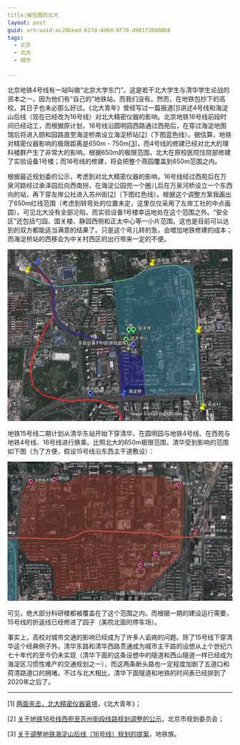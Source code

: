 ```yaml
---
title:被包围的北大 
layout: post
guid: urn:uuid:ac28bead-627d-4d6d-8f78-d981730908b8
tags:
  - 北京
  - 北大
  - 城市
  
---
```


北京地铁4号线有一站叫做“北京大学东门”。这是若干北大学生与清华学生论战的资本之一，因为他们有“自己的”地铁站，而我们没有。然而，在地铁包抄下的高校，其日子也未必那么好过。《北大青年》曾经写过一篇报道[[1]](http://rrurl.cn/9Cobi7)讲述4号线和海淀山后线（现在已经改为16号线）对北大精密仪器的影响。北京地铁16号线前段时间已经动工，而根据原计划，16号线沿圆明园西路通过西苑后，在穿过海淀地图馆后将进入颐和园路直至海淀桥南设立海淀桥站[[2]](http://rrurl.cn/2jprtj)（下图蓝色线）。据估算，地铁对精密仪器影响的极限距离是650m - 750m[[3]](http://rrurl.cn/94wQmi)，而4号线的修建已经对北大的理科楼群产生了非常大的影响。根据650m的极限范围，北大在原校医院住院部修建了实验设备1号楼；而16号线的修建，将会把整个燕园覆盖到650m范围之内。

根据最近规划委的公示，考虑到对北大精密仪器的影响，16号线经过西苑后在万泉河路经过承泽园后向西南拐，在海淀公园兜一个圈儿后在万泉河桥设立一个东西向的站，再下穿左岸公社进入苏州街[[2]](http://rrurl.cn/2jprtj)（下图红色线）。根据这个调整方案我画出了650m红线范围（考虑到转弯处的位置未定，这里仅仅采用了左岸工社的中点画圆）。可见北大没有全部沦陷，而实验设备1号楼幸运地处在这个范围之外。“安全区”还包括勺园、国关楼、静园西侧和正太中心等一小片范围。这也是目前可以达到的双方都能适当满意的结果了。只是这个弯儿转的急，会增加地铁修建的成本；而海淀桥站的西移会为中关村西区的出行带来一定的不便。

![PKU-Subway](/media/images/PKU-Subway.png)

地铁15号线二期计划从清华东站开始下穿清华，在圆明园与地铁4号线、在西苑与地铁4号线、16号线进行换乘。比照北大的650m极限范围，清华受到影响的范围如下图（为了方便，假设15号线沿东西主干道敷设）：

![THU-Subway](/media/images/THU-Subway.png)

可见，绝大部分科研楼都被覆盖在了这个范围之内。而根据一期的建设运行需要，15号线的折返线已经修进了园子（美院北面的停车场）。

事实上，高校对城市交通的影响已经成为了许多人诟病的问题。除了15号线下穿清华这个经典例子外，清华东路和清华西路贯通成为城市主干路的设想从上个世纪六七十年代的至今仍未实现（清华下面的这条设想中的隧道和西山隧道一样已经成为海淀区习惯性难产的交通规划之一），而这两条断头路也一定程度加剧了五道口和荷清路道口的拥堵。不过与北大相比，清华下面隧道和地铁的时间表已经排到了2020年之后了。

---

[1] [两面夹击，北大精密仪器窘境](http://rrurl.cn/9Cobi7)，《北大青年》；

[2] [关于地铁16号线西苑至苏州街段线路规划调整的公示](http://rrurl.cn/2jprtj)，北京市规划委员会；

[3] [关于调整地铁海淀山后线（16号线）规划的提案](http://rrurl.cn/94wQmi)，地铁族。